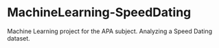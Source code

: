 # MachineLearning-SpeedDating
Machine Learning project for the APA subject. Analyzing a Speed Dating dataset.
